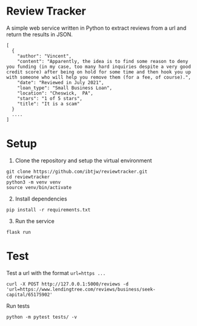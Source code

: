 # Review Tracker

A simple web service written in Python to extract reviews from a url and return the results in JSON.

```
[
  {
    "author": "Vincent",
    "content": "Apparently, the idea is to find some reason to deny you funding (in my case, too many hard inquiries despite a very good credit score) after being on hold for some time and then hook you up with someone who will help you remove them (for a fee, of course).",
    "date": "Reviewed in July 2021",
    "loan_type": "Small Business Loan",
    "location": "Cheswick,  PA",
    "stars": "1 of 5 stars",
    "title": "It is a scam"
  }
  ....
]
```

# Setup

1. Clone the repository and setup the virtual environment

```
git clone https://github.com/ibtjw/reviewtracker.git
cd reviewtracker
python3 -m venv venv
source venv/bin/activate
```

2. Install dependencies

```
pip install -r requirements.txt
```

3. Run the service

```
flask run
```

# Test

Test a url with the format `url=https ...`
```
curl -X POST http://127.0.0.1:5000/reviews -d 'url=https://www.lendingtree.com/reviews/business/seek-capital/65175902'
```

Run tests
```
python -m pytest tests/ -v
```